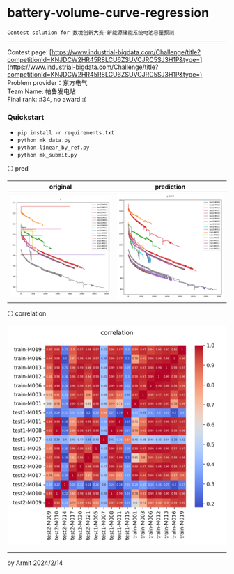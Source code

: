 # battery-volume-curve-regression

    Contest solution for 数境创新大赛-新能源储能系统电池容量预测

----

Contest page: [https://www.industrial-bigdata.com/Challenge/title?competitionId=KNJDCW2HR45R8LCU6ZSUVCJRC5SJ3H1P&type=](https://www.industrial-bigdata.com/Challenge/title?competitionId=KNJDCW2HR45R8LCU6ZSUVCJRC5SJ3H1P&type=)  
Problem provider：东方电气  
Team Name: 帕鲁发电站  
Final rank: #34, no award :(


### Quickstart

- `pip install -r requirements.txt`
- `python mk_data.py`
- `python linear_by_ref.py`
- `python mk_submit.py`

⚪ pred

| original | prediction |
| :-: | :-: |
| ![original](img/y.png) | ![prediction](img/y-pred.png) |

⚪ correlation

![cor](img/cor.png)

----
by Armit
2024/2/14
